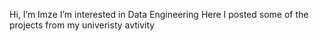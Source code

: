 Hi, I’m Imze
I’m interested in Data Engineering
Here I posted some of the projects from my univeristy avtivity

